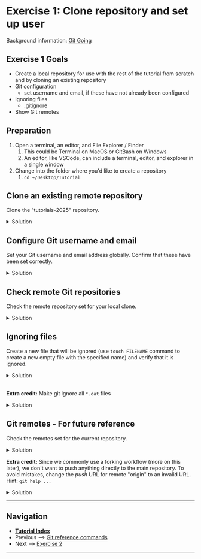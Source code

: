 # Exercise 1: Clone repository and set up user

Background information: [Git Going](./git-going.md)

## Exercise 1 Goals

- Create a local repository for use with the rest of the tutorial from scratch and by cloning an
  existing repository
- Git configuration
  - set username and email, if these have not already been configured
- Ignoring files
  - .gitignore
- Show Git remotes

## Preparation

1. Open a terminal, an editor, and File Explorer / Finder
   1. This could be Terminal on MacOS or GitBash on Windows
   2. An editor, like VSCode, can include a terminal, editor, and explorer in a single window
2. Change into the folder where you'd like to create a repository
   1. `cd ~/Desktop/Tutorial`

## Clone an existing remote repository

Clone the "tutorials-2025" repository.

<details><summary>Solution</summary>

Repository URLs:

- GitLab: https://code.usgs.gov/cdi/cdi-software/tutorials-2025.git
- GitHub: https://github.com/DOI-USGS/cdi-software-tutorials-2025.git

All examples in this tutorial use GitLab.

```bash
~/Desktop/Tutorial $ git clone https://code.usgs.gov/cdi/cdi-software/tutorials-2025.git
Cloning into 'tutorials-2025'...
remote: Enumerating objects: 233, done.
remote: Counting objects: 100% (230/230), done.
remote: Compressing objects: 100% (139/139), done.
remote: Total 233 (delta 116), reused 192 (delta 88), pack-reused 3 (from 1)
Receiving objects: 100% (233/233), 1.09 MiB | 4.76 MiB/s, done.
Resolving deltas: 100% (116/116), done.
```

</details>

## Configure Git username and email

Set your Git username and email address globally. Confirm that these have been set correctly.

<details><summary>Solution</summary>

```bash
$ git config --global user.name "Gandalf"

$ git config --global user.email "gtg@middleearth.net"

$ git config --get user.name
Gandalf

$ git config --get user.email
gtg@middleearth.net
```

</details>

## Check remote Git repositories

Check the remote repository set for your local clone.

<details><summary>Solution</summary>

```bash
$ cd tutorials-2025

$ git remote -v
origin  https://code.usgs.gov/cdi/cdi-software/tutorials-2025.git (fetch)
origin  https://code.usgs.gov/cdi/cdi-software/tutorials-2025.git (push)
```

If you cloned from GitHub, the URLs will be
<https://github.com/DOI-USGS/cdi-software-tutorials-2025.git>.

</details>

## Ignoring files

Create a new file that will be ignored (use `touch FILENAME` command to create a new empty file
with the specified name) and verify that it is ignored.

<details><summary>Solution</summary>

```bash
$ touch temp-file.txt

$ git status
On branch main
Your branch is up to date with 'origin/main'.

nothing to commit, working tree clean

$ git status --ignored
On branch main
Ignored files:
  (use "git add -f <file>..." to include in what will be committed)
        temp-file.txt

nothing to commit, working tree clean
```

</details><br>

**Extra credit:** Make git ignore all `*.dat` files

<details><summary>Solution</summary>

```bash
$ echo "*.dat" >> .gitignore

$ touch file.dat

$ git status
On branch main
Your branch is up to date with 'origin/main'.

nothing to commit, working tree clean

$ git status --ignored
On branch main
Ignored files:
  (use "git add -f <file>..." to include in what will be committed)
        file.dat
        temp-file.txt

nothing to commit, working tree clean
```

</details>

## Git remotes - For future reference

Check the remotes set for the current repository.

<details><summary>Solution</summary>

```bash
$ git remote -v
origin  https://code.usgs.gov/cdi/cdi-software/tutorials-2025.git (fetch)
origin  https://code.usgs.gov/cdi/cdi-software/tutorials-2025.git (push)
```

</details>

**Extra credit:** Since we commonly use a forking workflow (more on this later), we don't want to
push anything directly to the main repository. To avoid mistakes, change the *push* URL for remote
"origin" to an invalid URL. Hint: `git help ...`

<details><summary>Solution</summary>

```bash
$ git remote set-url --push origin invalid-url--READ_ONLY

$ git remote -v
origin  https://code.usgs.gov/cdi/cdi-software/tutorials-2025.git (fetch)
origin  invalid-url--READ_ONLY (push)
```

</details>

---

## Navigation

- [**Tutorial Index**](./README.md#tutorial-outline)
- Previous --> [Git reference commands](./git-help-and-config.md)
- Next --> [Exercise 2](./ex2-local-branch-and-commit.md)

---

